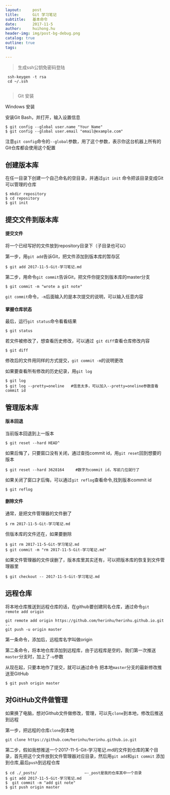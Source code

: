 ```yaml
---
layout:     post
title:      Git 学习笔记
subtitle:   基本命令
date:       2017-11-5
author:     huihong.hu
header-img: img/post-bg-debug.png
catalog: true
outline: true
tags:
    
---
```


> 生成ssh公钥免密码登陆

```
 ssh-keygen -t rsa
 cd ~/.ssh 
 
```

>  Git 安装

Windows 安装



安装Git Bash，并打开，输入设置信息

```
$ git config --global user.name "Your Name"
$ git config --global user.email "email@example.com"
```

注意`git config`命令的`--global`参数，用了这个参数，表示你这台机器上所有的Git仓库都会使用这个配置



## 创建版本库



在任一目录下创建一个自己命名的空目录，并通过``` git init ``` 命令把该目录变成Git可以管理的仓库

```
$ mkdir repository
$ cd repository
$ git init
```





## 提交文件到版本库

#### 提交文件

将一个已经写好的文件放到repository目录下（子目录也可以）

第一步，用```git add```告诉Git，把文件添加到版本库的暂存区

```
$ git add 2017-11-5-Git-学习笔记.md
```

第二步，用命令```git commit```告诉Git，把文件你提交到版本库的master分支

```
$ git commit -m "wrote a git note"
```

`git commit`命令，`-m`后面输入的是本次提交的说明，可以输入任意内容



#### 掌握仓库状态

最后，运行`git status`命令看看结果	

``` git
$ git status
```

若文件被修改了，想查看历史修改，可以通过``` git diff```查看仓库修改内容

``` 
$ git diff
```

修改后的文件用同样的方式提交，```git commit -m```的说明更改

如果要查看所有修改的历史纪录，用```git log```

```
$ git log
$ git log --pretty=oneline   #信息太多，可以加入--pretty=oneline参数查看commit id
```

## 管理版本库

#### 版本回退

当前版本回退到上一版本

```
$ git reset --hard HEAD^
```

如果后悔了，只要窗口没有关闭，通过查找commit id，用```git reset```回到想要的版本

```
$ git reset --hard 3628164     #数字为commit id，写前几位就行了
```

如果关闭了窗口才后悔，可以通过```git reflog```查看命令,找到版本commit id

```
$ git reflog
```



#### 删除文件

通常，是把文件管理器的文件删了

```rm 
$ rm 2017-11-5-Git-学习笔记.md
```

但版本库的文件还在，如果要删除

```
$ git rm 2017-11-5-Git-学习笔记.md
$ git commit -m "rm 2017-11-5-Git-学习笔记.md"
```

如果文件管理器的文件误删了，版本库里其实还有，可以把版本库的恢复到文件管理器里

```
$ git checkout -- 2017-11-5-Git-学习笔记.md
```





## 远程仓库

将本地仓库推送到远程仓库的话，在github要创建同名仓库，通过命令```git remote add origin ```

```
git remote add origin https://github.com/herinhu/herinhu.github.io.git    -- 
git push -u origin master        
```

第一条命令，添加后，远程库名字叫做origin

第二条命令，将本地仓库添加到远程库，由于远程库是空的，我们第一次推送`master`分支时，加上了`-u`参数

从现在起，只要本地作了提交，就可以通过命令 把本地`master`分支的最新修改推送至GitHub

```
$ git push origin master
```





## 对GitHub文件做管理

如果换了电脑，想对Github文件做修改，管理，可以先```clone```到本地，修改后推送到远程

第一步，把远程的仓库```clone```到本地

```
git clone https://github.com/herinhu/herinhu.github.io.git
```

第二步，假如我想推送一个2017-11-5-Git-学习笔记.md的文件到仓库的某个目录，首先把这个文件放到文件管理器对应目录，然后用```git add```和```git commit``` 添加到仓库,最后```push```到远程仓库

```
$ cd ./_posts/                     —-_post是我的仓库其中一个目录
$ git add 2017-11-5-Git-学习笔记.md    
$  git commit -m "add git note"
$ git push origin master
```


